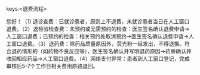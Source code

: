 keys:<退费流程>

您好！（1) 退诊查费：已就诊患者，原则上不退费，未就诊患者当日在人工窗口退费。（2）退检验检查费：未预约或无需预约的检查：医生签名确认退费申请→人工窗口退费；已预约的检查：相关预约处取消预约→医生签名确认退费申请→人工窗口退费。（3）退药费：除药品质量原因外，荧光粉一经发出，不得退换。符合退药情形的（如药物不良反应等），医生签名确认并写明退药原因→药房确认并收回相应药品→人工窗口退费。（4）网络支付异常：患者到人工窗口登记，完成审核后5-7个工作日相关费用原路退回。